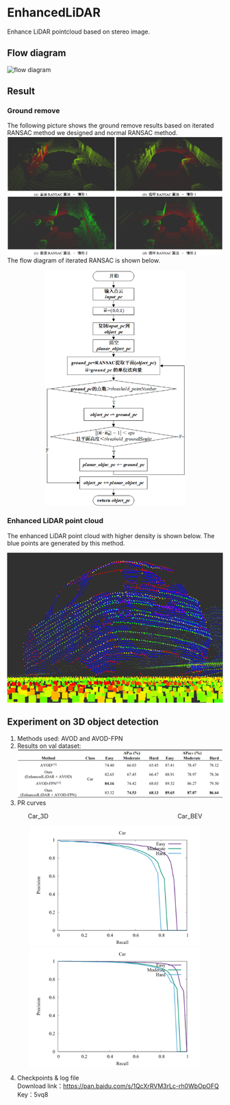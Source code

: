 # EnhancedLiDAR
Enhance LiDAR pointcloud based on stereo image.

## Flow diagram
![flow diagram](https://github.com/jerry99s/EnhancedLiDAR/blob/master/pic/flow_diagram.png)

## Result
### Ground remove
The following picture shows the ground remove results based on iterated RANSAC method we designed and normal RANSAC method.
![ground remove](https://github.com/jerry99s/EnhancedLiDAR/blob/master/pic/ground_remove.png)
The flow diagram of iterated RANSAC is shown below.<br/>
<div align=center>
<img src="https://github.com/jerry99s/EnhancedLiDAR/blob/master/pic/iterated_RANSAC.png" height = "550px">
</div>

### Enhanced LiDAR point cloud
The enhanced LiDAR point cloud with higher density is shown below. The blue points are generated by this method.

<div align=center>
<img src="https://github.com/jerry99s/EnhancedLiDAR/blob/master/pic/enhanced_pointcloud.png" height = "350px">
</div>


## Experiment on 3D object detection
1. Methods used: AVOD and AVOD-FPN
2. Results on val dataset:
![3D detection](https://github.com/jerry99s/EnhancedLiDAR/blob/master/pic/3D_detection.png)
3. PR curves</br>
<div align="center">
Car_3D &emsp;&emsp;&emsp;&emsp;&emsp;&emsp;&emsp;&emsp;&emsp;&emsp;&emsp;&emsp;&emsp;&emsp;&emsp;&emsp;&emsp;&emsp;&emsp;&emsp;&emsp; Car_BEV

<img src="https://github.com/jerry99s/EnhancedLiDAR/blob/master/pic/AP_3D.png" height="280px" ><img src="https://github.com/jerry99s/EnhancedLiDAR/blob/master/pic/AP_BEV.png" height="280px" >
</div>

4. Checkpoints & log file</br>
Download link：https://pan.baidu.com/s/1QcXrRVM3rLc-rh0WbOpOFQ </br>
Key：5vq8
